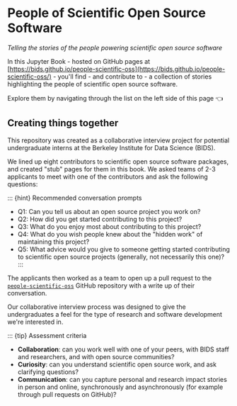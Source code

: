 # People of Scientific Open Source Software

*Telling the stories of the people powering scientific open source software*

In this Jupyter Book - hosted on GitHub pages at [https://bids.github.io/people-scientific-oss](https://bids.github.io/people-scientific-oss/) - you'll find - and contribute to - a collection of stories highlighting the people of scientific open source software.

Explore them by navigating through the list on the left side of this page 👈

## Creating things together

This repository was created as a collaborative interview project for potential undergraduate interns at the Berkeley Institute for Data Science (BIDS).

We lined up eight contributors to scientific open source software packages, and created "stub" pages for them in this book.
We asked teams of 2-3 applicants to meet with one of the contributors and ask the following questions:

::: {hint} Recommended conversation prompts
* Q1: Can you tell us about an open source project you work on?
* Q2: How did you get started contributing to this project?
* Q3: What do you enjoy most about contributing to this project?
* Q4: What do you wish people knew about the "hidden work" of maintaining this project? 
* Q5: What advice would you give to someone getting started contributing to scientific open source projects (generally, not necessarily this one)?
:::

The applicants then worked as a team to open up a pull request to the [`people-scientific-oss`](https://github.com/BIDS/people-scientific-oss) GitHub repository with a write up of their conversation.

Our collaborative interview process was designed to give the undergraduates a feel for the type of research and software development we're interested in.

::: {tip} Assessment criteria

- **Collaboration**: can you work well with one of your peers, with BIDS staff and researchers, and with open source communities?
- **Curiosity**: can you understand scientific open source work, and ask clarifying questions?
- **Communication**: can you capture personal and research impact stories in person and online, synchronously and asynchronously (for example through pull requests on GitHub)?